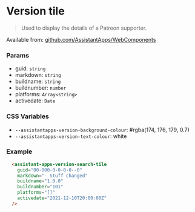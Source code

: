# Version tile

> Used to display the details of a Patreon supporter.

Available from: [github.com/AssistantApps/WebComponents](https://github.com/AssistantApps/WebComponents)

### Params
 - guid: `string`
 - markdown: `string`
 - buildname: `string`
 - buildnumber: `number`
 - platforms: `Array<string>`
 - activedate: `Date`

### CSS Variables
- `--assistantapps-version-background-colour`: #rgba(174, 176, 179, 0.7)
- `--assistantapps-version-text-colour`: white

### Example

```html
  <assistant-apps-version-search-tile
    guid="00-000-0-0-0-0--0"
    markdown="- Stuff changed"
    buildname="1.0.0"
    buildnumber="101"
    platforms="[]"
    activedate="2021-12-10T20:00:00Z"
  />
```
<assistant-apps-version-search-tile
  guid="00-000-0-0-0-0--0"
  markdown="- Stuff changed"
  buildname="1.0.0"
  buildnumber="101"
  platforms="[]"
  activedate="2021-12-10T20:00:00Z"
/>
